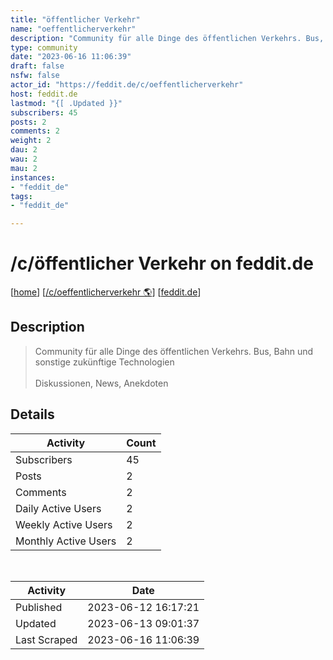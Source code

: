 ```yaml
---
title: "öffentlicher Verkehr" 
name: "oeffentlicherverkehr"
description: "Community für alle Dinge des öffentlichen Verkehrs. Bus, Bahn und sonstige zukünftige TechnologienDiskussionen, News, Anekdoten"
type: community
date: "2023-06-16 11:06:39"
draft: false
nsfw: false
actor_id: "https://feddit.de/c/oeffentlicherverkehr"
host: feddit.de
lastmod: "{[ .Updated }}"
subscribers: 45
posts: 2
comments: 2
weight: 2
dau: 2
wau: 2
mau: 2
instances:
- "feddit_de"
tags: 
- "feddit_de"

---
```


# /c/öffentlicher Verkehr on feddit.de

[[home](/)]
[[/c/oeffentlicherverkehr 🌎](https://feddit.de/c/oeffentlicherverkehr)]
[[feddit.de](/instances/feddit_de)]


## Description 

<blockquote class="description">
Community für alle Dinge des öffentlichen Verkehrs. Bus, Bahn und sonstige zukünftige Technologien<br><br>Diskussionen, News, Anekdoten
</blockquote>


## Details

| Activity | Count  |
|----------------------|---|
| Subscribers          | 45 |
| Posts                | 2  |
| Comments             | 2  |
| Daily Active Users   | 2  |
| Weekly Active Users  | 2  |
| Monthly Active Users | 2  |

<br>

| Activity | Date |
|----------------------|---|
| Published            | 2023-06-12 16:17:21 |
| Updated              | 2023-06-13 09:01:37 |
| Last Scraped         | 2023-06-16 11:06:39 |
